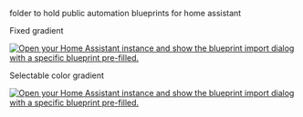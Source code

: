 folder to hold public automation blueprints for home assistant


Fixed gradient

[![Open your Home Assistant instance and show the blueprint import dialog with a specific blueprint pre-filled.](https://my.home-assistant.io/badges/blueprint_import.svg)](https://my.home-assistant.io/redirect/blueprint_import/?blueprint_url=https%3A%2F%2Fgithub.com%2Fsmartenergycontrol-be%2Fblueprints%2Fblob%2Fmain%2Fblueprints%2Fautomation%2Fenergy-moodlight-smooth.yaml)

Selectable color gradient

[![Open your Home Assistant instance and show the blueprint import dialog with a specific blueprint pre-filled.](https://my.home-assistant.io/badges/blueprint_import.svg)](https://my.home-assistant.io/redirect/blueprint_import/?blueprint_url=https%3A%2F%2Fgithub.com%2Fsmartenergycontrol-be%2Fblueprints%2Fblob%2Fmain%2Fblueprints%2Fautomation%2Fenergy-moodlight-smooth-selectable-colors.yaml)